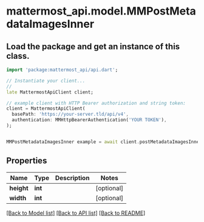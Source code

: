 # mattermost_api.model.MMPostMetadataImagesInner

## Load the package and get an instance of this class.
```dart
import 'package:mattermost_api/api.dart';

// Instantiate your client...
//
late MattermostApiClient client;

// example client with HTTP Bearer authorization and string token:
client = MattermostApiClient(
  basePath: 'https://your-server.tld/api/v4',
  authentication: MMHttpBearerAuthentication('YOUR TOKEN'),
);


MMPostMetadataImagesInner example = await client.postMetadataImagesInner.FUNCTION_THAT_RETURNS_THIS_CLASS();

```

## Properties
Name | Type | Description | Notes
------------ | ------------- | ------------- | -------------
**height** | **int** |  | [optional] 
**width** | **int** |  | [optional] 

[[Back to Model list]](../GENERATED_README.md#documentation-for-models) [[Back to API list]](../GENERATED_README.md#documentation-for-api-endpoints) [[Back to README]](../GENERATED_README.md)


